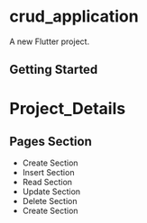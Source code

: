 # crud_application

A new Flutter project.

## Getting Started
# Project_Details
<h2>Pages Section</h2>
<ul>
<li>Create Section</li>
<li>Insert Section</li>
<li>Read Section</li>
<li>Update Section</li>
<li>Delete Section</li>
<li>Create Section</li>
</ul>
